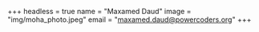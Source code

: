 +++
headless = true
name = "Maxamed Daud"
image = "img/moha_photo.jpeg"
email = "maxamed.daud@powercoders.org"
+++
